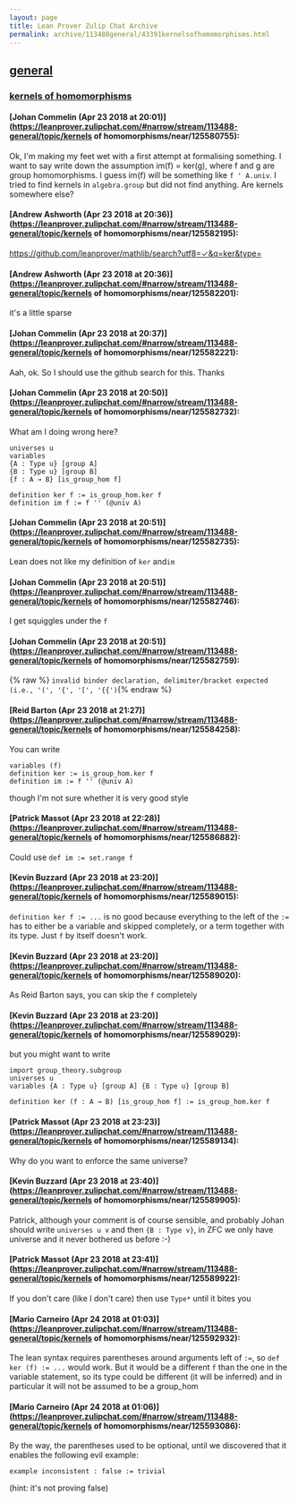 ```yaml
---
layout: page
title: Lean Prover Zulip Chat Archive 
permalink: archive/113488general/43391kernelsofhomomorphisms.html
---
```


## [general](index.html)
### [kernels of homomorphisms](43391kernelsofhomomorphisms.html)

#### [Johan Commelin (Apr 23 2018 at 20:01)](https://leanprover.zulipchat.com/#narrow/stream/113488-general/topic/kernels of homomorphisms/near/125580755):
Ok, I'm making my feet wet with a first attempt at formalising something. I want to say write down the assumption im(f) = ker(g), where f and g are group homomorphisms. I guess im(f) will be something like `f ' A.univ`. I tried to find kernels in `algebra.group` but did not find anything. Are kernels somewhere else?

#### [Andrew Ashworth (Apr 23 2018 at 20:36)](https://leanprover.zulipchat.com/#narrow/stream/113488-general/topic/kernels of homomorphisms/near/125582195):
https://github.com/leanprover/mathlib/search?utf8=✓&q=ker&type=

#### [Andrew Ashworth (Apr 23 2018 at 20:36)](https://leanprover.zulipchat.com/#narrow/stream/113488-general/topic/kernels of homomorphisms/near/125582201):
it's a little sparse

#### [Johan Commelin (Apr 23 2018 at 20:37)](https://leanprover.zulipchat.com/#narrow/stream/113488-general/topic/kernels of homomorphisms/near/125582221):
Aah, ok. So I should use the github search for this. Thanks

#### [Johan Commelin (Apr 23 2018 at 20:50)](https://leanprover.zulipchat.com/#narrow/stream/113488-general/topic/kernels of homomorphisms/near/125582732):
What am I doing wrong here?
```lean
universes u
variables
{A : Type u} [group A]
{B : Type u} [group B]
{f : A → B} [is_group_hom f]

definition ker f := is_group_hom.ker f
definition im f := f '' (@univ A)
```

#### [Johan Commelin (Apr 23 2018 at 20:51)](https://leanprover.zulipchat.com/#narrow/stream/113488-general/topic/kernels of homomorphisms/near/125582735):
Lean does not like my definition of `ker` and`im`

#### [Johan Commelin (Apr 23 2018 at 20:51)](https://leanprover.zulipchat.com/#narrow/stream/113488-general/topic/kernels of homomorphisms/near/125582746):
I get squiggles under the `f`

#### [Johan Commelin (Apr 23 2018 at 20:51)](https://leanprover.zulipchat.com/#narrow/stream/113488-general/topic/kernels of homomorphisms/near/125582759):
{% raw %}
`invalid binder declaration, delimiter/bracket expected (i.e., '(', '{', '[', '{{')`{% endraw %}

#### [Reid Barton (Apr 23 2018 at 21:27)](https://leanprover.zulipchat.com/#narrow/stream/113488-general/topic/kernels of homomorphisms/near/125584258):
You can write
```lean
variables (f)
definition ker := is_group_hom.ker f
definition im := f '' (@univ A)
```
though I'm not sure whether it is very good style

#### [Patrick Massot (Apr 23 2018 at 22:28)](https://leanprover.zulipchat.com/#narrow/stream/113488-general/topic/kernels of homomorphisms/near/125586882):
Could use `def im := set.range f`

#### [Kevin Buzzard (Apr 23 2018 at 23:20)](https://leanprover.zulipchat.com/#narrow/stream/113488-general/topic/kernels of homomorphisms/near/125589015):
`definition ker f := ...` is no good because everything to the left of the `:=` has to either be a variable and skipped completely, or a term together with its type. Just `f` by itself doesn't work.

#### [Kevin Buzzard (Apr 23 2018 at 23:20)](https://leanprover.zulipchat.com/#narrow/stream/113488-general/topic/kernels of homomorphisms/near/125589020):
As Reid Barton says, you can skip the `f` completely

#### [Kevin Buzzard (Apr 23 2018 at 23:20)](https://leanprover.zulipchat.com/#narrow/stream/113488-general/topic/kernels of homomorphisms/near/125589029):
but you might want to write
```lean
import group_theory.subgroup
universes u
variables {A : Type u} [group A] {B : Type u} [group B]

definition ker (f : A → B) [is_group_hom f] := is_group_hom.ker f
```

#### [Patrick Massot (Apr 23 2018 at 23:23)](https://leanprover.zulipchat.com/#narrow/stream/113488-general/topic/kernels of homomorphisms/near/125589134):
Why do you want to enforce the same universe?

#### [Kevin Buzzard (Apr 23 2018 at 23:40)](https://leanprover.zulipchat.com/#narrow/stream/113488-general/topic/kernels of homomorphisms/near/125589905):
Patrick, although your comment is of course sensible, and probably Johan should write `universes u v` and then `{B : Type v}`, in ZFC we only have universe and it never bothered us before :-)

#### [Patrick Massot (Apr 23 2018 at 23:41)](https://leanprover.zulipchat.com/#narrow/stream/113488-general/topic/kernels of homomorphisms/near/125589922):
If you don't care (like I don't care) then use `Type*` until it bites you

#### [Mario Carneiro (Apr 24 2018 at 01:03)](https://leanprover.zulipchat.com/#narrow/stream/113488-general/topic/kernels of homomorphisms/near/125592932):
The lean syntax requires parentheses around arguments left of `:=`, so `def ker (f) := ...` would work. But it would be a different `f` than the one in the variable statement, so its type could be different (it will be inferred) and in particular it will not be assumed to be a group_hom

#### [Mario Carneiro (Apr 24 2018 at 01:06)](https://leanprover.zulipchat.com/#narrow/stream/113488-general/topic/kernels of homomorphisms/near/125593086):
By the way, the parentheses used to be optional, until we discovered that it enables the following evil example:
```
example inconsistent : false := trivial
```
(hint: it's not proving false)

